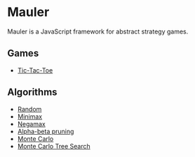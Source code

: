Mauler
======

Mauler is a JavaScript framework for abstract strategy games.

Games
-----

- [Tic-Tac-Toe](src/games/tic-tac-toe/tic-tac-toe.js)

Algorithms
----------

- [Random](src/players/random.js)
- [Minimax](src/players/minimax.js)
- [Negamax](src/players/negamax.js)
- [Alpha-beta pruning](src/players/alpha-beta.js)
- [Monte Carlo](src/players/monte-carlo.js)
- [Monte Carlo Tree Search](src/players/mcts.js)
